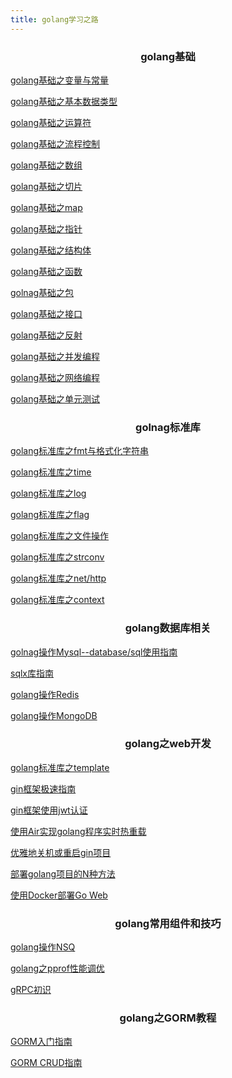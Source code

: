 ```yaml
---
title: golang学习之路
---
```


### <center>golang基础</center>

[golang基础之变量与常量](https://solost23.github.io/2021/12/09/golang%E5%9F%BA%E7%A1%80%E4%B9%8B%E5%8F%98%E9%87%8F%E4%B8%8E%E5%B8%B8%E9%87%8F/)

[golang基础之基本数据类型](https://solost23.github.io/2021/12/10/golang%E5%9F%BA%E7%A1%80%E4%B9%8B%E5%9F%BA%E6%9C%AC%E6%95%B0%E6%8D%AE%E7%B1%BB%E5%9E%8B/)

[golang基础之运算符](https://solost23.github.io/2021/12/10/golang%E5%9F%BA%E7%A1%80%E4%B9%8B%E8%BF%90%E7%AE%97%E7%AC%A6/)

[golang基础之流程控制](https://solost23.github.io/2021/12/10/gonag%E5%9F%BA%E7%A1%80%E4%B9%8B%E6%B5%81%E7%A8%8B%E6%8E%A7%E5%88%B6/)

[golang基础之数组](https://solost23.github.io/2021/12/11/golang%E5%9F%BA%E7%A1%80%E4%B9%8B%E6%95%B0%E7%BB%84/)

[golang基础之切片](https://solost23.github.io/2021/12/11/golang%E5%9F%BA%E7%A1%80%E4%B9%8B%E5%88%87%E7%89%87/)

[golang基础之map](https://solost23.github.io/2021/12/11/golang%E5%9F%BA%E7%A1%80%E4%B9%8Bmap/)

[golang基础之指针](https://solost23.github.io/2021/12/21/golang%E5%9F%BA%E7%A1%80%E4%B9%8B%E6%8C%87%E9%92%88/)

[golang基础之结构体](https://solost23.github.io/2021/12/11/golang%E5%9F%BA%E7%A1%80%E4%B9%8B%E7%BB%93%E6%9E%84%E4%BD%93/)

[golang基础之函数](https://solost23.github.io/2021/12/12/golang%E5%9F%BA%E7%A1%80%E4%B9%8B%E5%87%BD%E6%95%B0/)

[golnag基础之包](https://solost23.github.io/2021/12/12/golang%E5%9F%BA%E7%A1%80%E4%B9%8B%E5%8C%85/)

[golang基础之接口](https://solost23.github.io/2021/12/12/golang%E5%9F%BA%E7%A1%80%E4%B9%8B%E6%8E%A5%E5%8F%A3/)

[golang基础之反射](https://solost23.github.io/2021/12/12/golang%E5%9F%BA%E7%A1%80%E4%B9%8B%E5%8F%8D%E5%B0%84/)

[golang基础之并发编程](https://solost23.github.io/2021/12/13/golang%E5%9F%BA%E7%A1%80%E4%B9%8B%E5%B9%B6%E5%8F%91/)

[golang基础之网络编程](https://solost23.github.io/2021/12/15/golang%E5%9F%BA%E7%A1%80%E4%B9%8B%E7%BD%91%E7%BB%9C%E7%BC%96%E7%A8%8B/)

[golang基础之单元测试](https://solost23.github.io/2021/12/16/golang%E5%9F%BA%E7%A1%80%E4%B9%8B%E5%8D%95%E5%85%83%E6%B5%8B%E8%AF%95/)

### <center>golnag标准库</center>

[golang标准库之fmt与格式化字符串](https://solost23.github.io/2021/12/20/golang%E6%A0%87%E5%87%86%E5%BA%93%E4%B9%8Bfmt%E4%B8%8E%E6%A0%BC%E5%BC%8F%E5%8C%96%E5%AD%97%E7%AC%A6/)

[golang标准库之time](https://solost23.github.io/2021/12/20/golang%E6%A0%87%E5%87%86%E5%BA%93%E4%B9%8Btime/)

[golang标准库之log](https://solost23.github.io/2021/12/20/golang%E6%A0%87%E5%87%86%E5%BA%93%E4%B9%8Blog/)

[golang标准库之flag](https://solost23.github.io/2021/12/21/golang%E6%A0%87%E5%87%86%E5%BA%93%E4%B9%8Bflag/)

[golang标准库之文件操作](https://solost23.github.io/2021/12/21/golang%E6%A0%87%E5%87%86%E5%BA%93%E4%B9%8B%E6%96%87%E4%BB%B6%E6%93%8D%E4%BD%9C/)

[golang标准库之strconv](https://solost23.github.io/2021/12/21/golang%E6%A0%87%E5%87%86%E5%BA%93%E4%B9%8Bstrconv/)

[golang标准库之net/http](https://solost23.github.io/2021/12/21/golang%E6%A0%87%E5%87%86%E5%BA%93%E4%B9%8Bnet:http/)

[golang标准库之context](https://solost23.github.io/2021/12/21/golang%E6%A0%87%E5%87%86%E5%BA%93%E4%B9%8Bcontext/)

### <center>golang数据库相关</center>

[golnag操作Mysql--database/sql使用指南](https://solost23.github.io/2021/12/21/golang%E6%93%8D%E4%BD%9CMySQL--database:sql%E4%BD%BF%E7%94%A8%E6%8C%87%E5%8D%97/)

[sqlx库指南](https://solost23.github.io/2021/12/21/sqlx%E5%BA%93%E4%BD%BF%E7%94%A8%E6%8C%87%E5%8D%97/)

[golang操作Redis](https://solost23.github.io/2021/12/21/golang%E6%93%8D%E4%BD%9CRedis/)

[golang操作MongoDB](https://solost23.github.io/2021/12/16/golang%E6%93%8D%E4%BD%9CMongoDB/)

### <center>golang之web开发</center>

[golang标准库之template]()

[gin框架极速指南]()

[gin框架使用jwt认证]()

[使用Air实现golang程序实时热重载]()

[优雅地关机或重启gin项目]()

[部署golang项目的N种方法]()

[使用Docker部署Go Web]()

### <center>golang常用组件和技巧</center>

[golang操作NSQ]()

[golang之pprof性能调优]()

[gRPC初识]()

### <center>golang之GORM教程</center>

[GORM入门指南]()

[GORM CRUD指南]()

